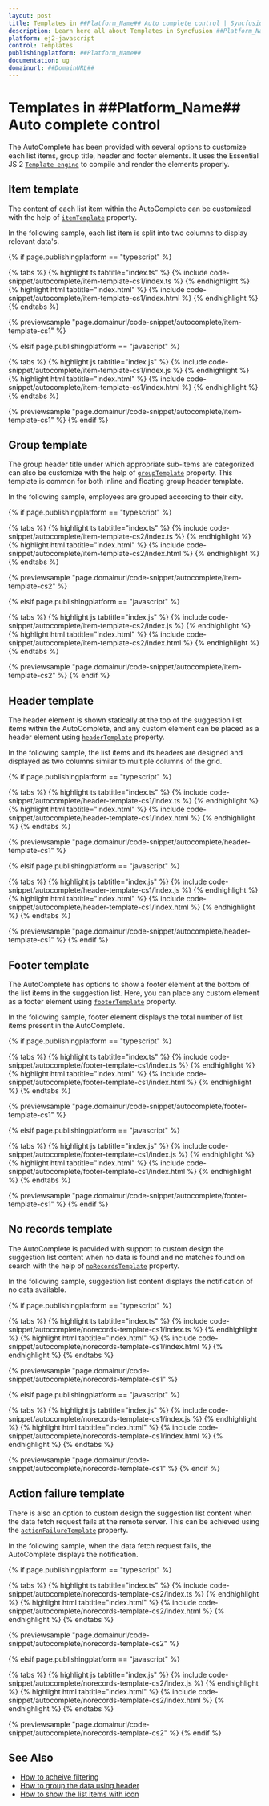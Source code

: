 ```yaml
---
layout: post
title: Templates in ##Platform_Name## Auto complete control | Syncfusion
description: Learn here all about Templates in Syncfusion ##Platform_Name## Auto complete control of Syncfusion Essential JS 2 and more.
platform: ej2-javascript
control: Templates 
publishingplatform: ##Platform_Name##
documentation: ug
domainurl: ##DomainURL##
---
```


# Templates in ##Platform_Name## Auto complete control

The AutoComplete has been provided with several options to customize each list items, group title, header and footer elements. It uses the Essential JS 2 [`Template engine`](../documentation/common/template-engine) to compile and render the elements properly.

## Item template

The content of each list item within the AutoComplete can be customized with the help of [`itemTemplate`](https://ej2.syncfusion.com/documentation/api/auto-complete/#itemtemplate) property.

In the following sample, each list item is split into two columns to display relevant data's.

{% if page.publishingplatform == "typescript" %}

 {% tabs %}
{% highlight ts tabtitle="index.ts" %}
{% include code-snippet/autocomplete/item-template-cs1/index.ts %}
{% endhighlight %}
{% highlight html tabtitle="index.html" %}
{% include code-snippet/autocomplete/item-template-cs1/index.html %}
{% endhighlight %}
{% endtabs %}
        
{% previewsample "page.domainurl/code-snippet/autocomplete/item-template-cs1" %}

{% elsif page.publishingplatform == "javascript" %}

{% tabs %}
{% highlight js tabtitle="index.js" %}
{% include code-snippet/autocomplete/item-template-cs1/index.js %}
{% endhighlight %}
{% highlight html tabtitle="index.html" %}
{% include code-snippet/autocomplete/item-template-cs1/index.html %}
{% endhighlight %}
{% endtabs %}

{% previewsample "page.domainurl/code-snippet/autocomplete/item-template-cs1" %}
{% endif %}

## Group template

The group header title under which appropriate sub-items are categorized can also be customize with the help of [`groupTemplate`](../api/auto-complete#grouptemplate) property. This template is common for both inline and floating group header template.

In the following sample, employees are grouped according to their city.

{% if page.publishingplatform == "typescript" %}

 {% tabs %}
{% highlight ts tabtitle="index.ts" %}
{% include code-snippet/autocomplete/item-template-cs2/index.ts %}
{% endhighlight %}
{% highlight html tabtitle="index.html" %}
{% include code-snippet/autocomplete/item-template-cs2/index.html %}
{% endhighlight %}
{% endtabs %}
        
{% previewsample "page.domainurl/code-snippet/autocomplete/item-template-cs2" %}

{% elsif page.publishingplatform == "javascript" %}

{% tabs %}
{% highlight js tabtitle="index.js" %}
{% include code-snippet/autocomplete/item-template-cs2/index.js %}
{% endhighlight %}
{% highlight html tabtitle="index.html" %}
{% include code-snippet/autocomplete/item-template-cs2/index.html %}
{% endhighlight %}
{% endtabs %}

{% previewsample "page.domainurl/code-snippet/autocomplete/item-template-cs2" %}
{% endif %}

## Header template

The header element is shown statically at the top of the suggestion list items within the AutoComplete, and any custom element can be placed as a header element using [`headerTemplate`](../api/auto-complete#headertemplate) property.

In the following sample, the list items and its headers are designed and displayed as two columns similar to multiple columns of the grid.

{% if page.publishingplatform == "typescript" %}

 {% tabs %}
{% highlight ts tabtitle="index.ts" %}
{% include code-snippet/autocomplete/header-template-cs1/index.ts %}
{% endhighlight %}
{% highlight html tabtitle="index.html" %}
{% include code-snippet/autocomplete/header-template-cs1/index.html %}
{% endhighlight %}
{% endtabs %}
        
{% previewsample "page.domainurl/code-snippet/autocomplete/header-template-cs1" %}

{% elsif page.publishingplatform == "javascript" %}

{% tabs %}
{% highlight js tabtitle="index.js" %}
{% include code-snippet/autocomplete/header-template-cs1/index.js %}
{% endhighlight %}
{% highlight html tabtitle="index.html" %}
{% include code-snippet/autocomplete/header-template-cs1/index.html %}
{% endhighlight %}
{% endtabs %}

{% previewsample "page.domainurl/code-snippet/autocomplete/header-template-cs1" %}
{% endif %}

## Footer template

The AutoComplete has options to show a footer element at the bottom of the list items in the suggestion list. Here, you can place any custom element as a footer element using [`footerTemplate`](../api/auto-complete#footertemplate) property.

In the following sample, footer element displays the total number of list items present in the AutoComplete.

{% if page.publishingplatform == "typescript" %}

 {% tabs %}
{% highlight ts tabtitle="index.ts" %}
{% include code-snippet/autocomplete/footer-template-cs1/index.ts %}
{% endhighlight %}
{% highlight html tabtitle="index.html" %}
{% include code-snippet/autocomplete/footer-template-cs1/index.html %}
{% endhighlight %}
{% endtabs %}
        
{% previewsample "page.domainurl/code-snippet/autocomplete/footer-template-cs1" %}

{% elsif page.publishingplatform == "javascript" %}

{% tabs %}
{% highlight js tabtitle="index.js" %}
{% include code-snippet/autocomplete/footer-template-cs1/index.js %}
{% endhighlight %}
{% highlight html tabtitle="index.html" %}
{% include code-snippet/autocomplete/footer-template-cs1/index.html %}
{% endhighlight %}
{% endtabs %}

{% previewsample "page.domainurl/code-snippet/autocomplete/footer-template-cs1" %}
{% endif %}

## No records template

The AutoComplete is provided with support to custom design the suggestion list content when no data is found and no matches found on search with the help of [`noRecordsTemplate`](../api/auto-complete#norecordstemplate) property.

In the following sample, suggestion list content displays the notification of no data available.

{% if page.publishingplatform == "typescript" %}

 {% tabs %}
{% highlight ts tabtitle="index.ts" %}
{% include code-snippet/autocomplete/norecords-template-cs1/index.ts %}
{% endhighlight %}
{% highlight html tabtitle="index.html" %}
{% include code-snippet/autocomplete/norecords-template-cs1/index.html %}
{% endhighlight %}
{% endtabs %}
        
{% previewsample "page.domainurl/code-snippet/autocomplete/norecords-template-cs1" %}

{% elsif page.publishingplatform == "javascript" %}

{% tabs %}
{% highlight js tabtitle="index.js" %}
{% include code-snippet/autocomplete/norecords-template-cs1/index.js %}
{% endhighlight %}
{% highlight html tabtitle="index.html" %}
{% include code-snippet/autocomplete/norecords-template-cs1/index.html %}
{% endhighlight %}
{% endtabs %}

{% previewsample "page.domainurl/code-snippet/autocomplete/norecords-template-cs1" %}
{% endif %}

## Action failure template

There is also an option to custom design the suggestion list content when the data fetch request fails at the remote server. This can be achieved using the [`actionFailureTemplate`](../api/auto-complete#actionfailuretemplate) property.

In the following sample, when the data fetch request fails, the AutoComplete displays the notification.

{% if page.publishingplatform == "typescript" %}

 {% tabs %}
{% highlight ts tabtitle="index.ts" %}
{% include code-snippet/autocomplete/norecords-template-cs2/index.ts %}
{% endhighlight %}
{% highlight html tabtitle="index.html" %}
{% include code-snippet/autocomplete/norecords-template-cs2/index.html %}
{% endhighlight %}
{% endtabs %}
        
{% previewsample "page.domainurl/code-snippet/autocomplete/norecords-template-cs2" %}

{% elsif page.publishingplatform == "javascript" %}

{% tabs %}
{% highlight js tabtitle="index.js" %}
{% include code-snippet/autocomplete/norecords-template-cs2/index.js %}
{% endhighlight %}
{% highlight html tabtitle="index.html" %}
{% include code-snippet/autocomplete/norecords-template-cs2/index.html %}
{% endhighlight %}
{% endtabs %}

{% previewsample "page.domainurl/code-snippet/autocomplete/norecords-template-cs2" %}
{% endif %}

## See Also

* [How to acheive filtering](./filtering)
* [How to group the data using header](./grouping/#grouping)
* [How to show the list items with icon](./how-to/icon-support/)